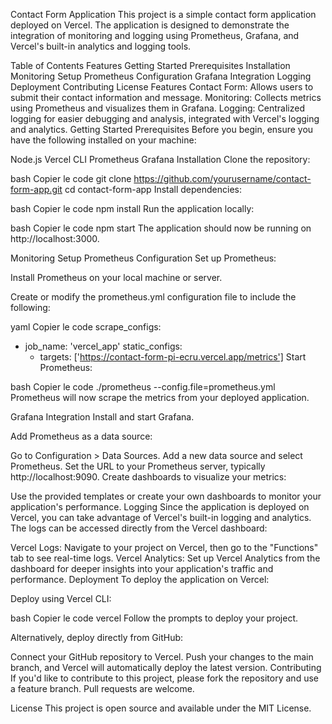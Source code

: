 Contact Form Application
This project is a simple contact form application deployed on Vercel. The application is designed to demonstrate the integration of monitoring and logging using Prometheus, Grafana, and Vercel's built-in analytics and logging tools.

Table of Contents
Features
Getting Started
Prerequisites
Installation
Monitoring Setup
Prometheus Configuration
Grafana Integration
Logging
Deployment
Contributing
License
Features
Contact Form: Allows users to submit their contact information and message.
Monitoring: Collects metrics using Prometheus and visualizes them in Grafana.
Logging: Centralized logging for easier debugging and analysis, integrated with Vercel's logging and analytics.
Getting Started
Prerequisites
Before you begin, ensure you have the following installed on your machine:

Node.js
Vercel CLI
Prometheus
Grafana
Installation
Clone the repository:

bash
Copier le code
git clone https://github.com/yourusername/contact-form-app.git
cd contact-form-app
Install dependencies:

bash
Copier le code
npm install
Run the application locally:

bash
Copier le code
npm start
The application should now be running on http://localhost:3000.

Monitoring Setup
Prometheus Configuration
Set up Prometheus:

Install Prometheus on your local machine or server.

Create or modify the prometheus.yml configuration file to include the following:

yaml
Copier le code
scrape_configs:
  - job_name: 'vercel_app'
    static_configs:
      - targets: ['https://contact-form-pi-ecru.vercel.app/metrics']
Start Prometheus:

bash
Copier le code
./prometheus --config.file=prometheus.yml
Prometheus will now scrape the metrics from your deployed application.

Grafana Integration
Install and start Grafana.

Add Prometheus as a data source:

Go to Configuration > Data Sources.
Add a new data source and select Prometheus.
Set the URL to your Prometheus server, typically http://localhost:9090.
Create dashboards to visualize your metrics:

Use the provided templates or create your own dashboards to monitor your application's performance.
Logging
Since the application is deployed on Vercel, you can take advantage of Vercel's built-in logging and analytics. The logs can be accessed directly from the Vercel dashboard:

Vercel Logs: Navigate to your project on Vercel, then go to the "Functions" tab to see real-time logs.
Vercel Analytics: Set up Vercel Analytics from the dashboard for deeper insights into your application's traffic and performance.
Deployment
To deploy the application on Vercel:

Deploy using Vercel CLI:

bash
Copier le code
vercel
Follow the prompts to deploy your project.

Alternatively, deploy directly from GitHub:

Connect your GitHub repository to Vercel.
Push your changes to the main branch, and Vercel will automatically deploy the latest version.
Contributing
If you'd like to contribute to this project, please fork the repository and use a feature branch. Pull requests are welcome.

License
This project is open source and available under the MIT License.